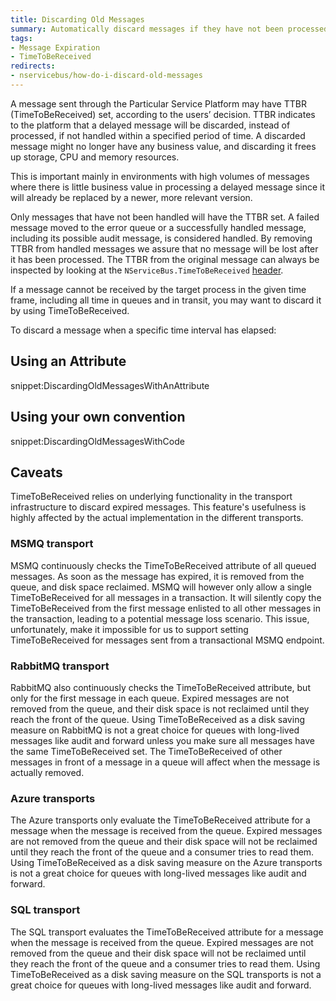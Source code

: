 ```yaml
---
title: Discarding Old Messages
summary: Automatically discard messages if they have not been processed within a given period of time.
tags:
- Message Expiration
- TimeToBeReceived
redirects:
- nservicebus/how-do-i-discard-old-messages
---
```


A message sent through the Particular Service Platform may have TTBR (TimeToBeReceived) set, according to the users’ decision. TTBR indicates to the platform that a delayed message will be discarded, instead of processed, if not handled within a specified period of time. A discarded message might no longer have any business value, and discarding it frees up storage, CPU and memory resources. 

This is important mainly in environments with high volumes of messages where there is little business value in processing a delayed message since it will already be replaced by a newer, more relevant version.

Only messages that have not been handled will have the TTBR set. A failed message moved to the error queue or a successfully handled message, including its possible audit message, is considered handled. By removing TTBR from handled messages we  assure that no message will be lost after it has been processed. The TTBR from the original message can always be inspected by looking at the `NServiceBus.TimeToBeReceived` [header](/nservicebus/messaging/headers.md).

If a message cannot be received by the target process in the given time frame, including all time in queues and in transit, you may want to discard it by using TimeToBeReceived.


To discard a message when a specific time interval has elapsed:


## Using an Attribute

snippet:DiscardingOldMessagesWithAnAttribute


## Using your own convention

snippet:DiscardingOldMessagesWithCode

## Caveats
TimeToBeReceived relies on underlying functionality in the transport infrastructure to discard expired messages. This feature's usefulness is highly affected by the actual implementation in the different transports.

### MSMQ transport
MSMQ continuously checks the TimeToBeReceived attribute of all queued messages. As soon as the message has expired, it is removed from the queue, and disk space reclaimed. MSMQ will however only allow a single TimeToBeReceived for all messages in a transaction. It will silently copy the TimeToBeReceived from the first message enlisted to all other messages in the transaction, leading to a potential message loss scenario. This issue, unfortunately, make it impossible for us to support setting TimeToBeReceived for messages sent from a transactional MSMQ endpoint. 

### RabbitMQ transport
RabbitMQ also continuously checks the TimeToBeReceived attribute, but only for the first message in each queue. Expired messages are not removed from the queue, and their disk space is not reclaimed until they reach the front of the queue. Using TimeToBeReceived as a disk saving measure on RabbitMQ is not a great choice for queues with long-lived messages like audit and forward unless you make sure all messages have the same TimeToBeReceived set. The TimeToBeReceived of other messages in front of a message in a queue will affect when the message is actually removed.

### Azure transports
The Azure transports only evaluate the TimeToBeReceived attribute for a message when the message is received from the queue. Expired messages are not removed from the queue and their disk space will not be reclaimed until they reach the front of the queue and a consumer tries to read them. Using TimeToBeReceived as a disk saving measure on the Azure transports is not a great choice for queues with long-lived messages like audit and forward.

### SQL transport
The SQL transport evaluates the TimeToBeReceived attribute for a message when the message is received from the queue. Expired messages are not removed from the queue and their disk space will not be reclaimed until they reach the front of the queue and a consumer tries to read them. Using TimeToBeReceived as a disk saving measure on the SQL transports is not a great choice for queues with long-lived messages like audit and forward.
